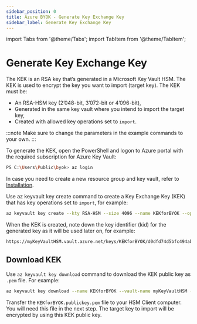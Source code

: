 ```yaml
---
sidebar_position: 0
title: Azure BYOK - Generate Key Exchange Key
sidebar_label: Generate Key Exchange Key
---
```


import Tabs from '@theme/Tabs';
import TabItem from '@theme/TabItem';

# Generate Key Exchange Key

The KEK is an RSA key that’s generated in a Microsoft Key Vault HSM. The KEK is used to encrypt the key you
want to import (target key). The KEK must be:
- An RSA-HSM key (2’048-bit, 3’072-bit or 4’096-bit),
- Generated in the same key vault where you intend to import the target key,
- Created with allowed key operations set to `import`.

:::note 
Make sure to change the parameters in the example commands to your own.
:::

To generate the KEK, open the PowerShell and logon to Azure portal with the required subscription
for Azure Key Vault:

```bash
PS C:\Users\Public\byok> az login
```

In case you need to create a new resource group and key vault, refer to [Installation](/microsoft-byok/Installation/Installation.md).

Use az keyvault key create command to create a Key Exchange Key (KEK) that has key operations set to `import`,
for example:
```bash
az keyvault key create --kty RSA-HSM --size 4096 --name KEKforBYOK --ops import --vault-name myKeyVaultHSM
```

When the KEK is created, note down the key identifier (kid) for the generated key as it will be used
later on, for example:
```bash
https://myKeyVaultHSM.vault.azure.net/keys/KEKforBYOK/d0dfd74d5bfc494abc572867b20e4260
```
## Download KEK

Use `az keyvault key download` command to download the KEK public key as `.pem` file.
For example:
```bash
az keyvault key download --name KEKforBYOK --vault-name myKeyVaultHSM --file KEKforBYOK.publickey.pem
```
Transfer the `KEKforBYOK.publickey.pem` file to your HSM Client computer. You will need this file
in the next step. The target key to import will be encrypted by using this KEK public key.
